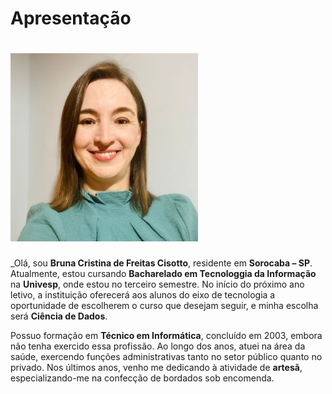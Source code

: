 # Apresentação

![Foto Pessoal](img/fotoreadme.jpg)
=======
_Olá, sou **Bruna Cristina de Freitas Cisotto**, residente em **Sorocaba – SP**. Atualmente, estou cursando **Bacharelado em Tecnologgia da Informação** na **Univesp**, onde estou no terceiro semestre. No início do próximo ano letivo, a instituição oferecerá aos alunos do eixo de tecnologia a oportunidade de escolherem o curso que desejam seguir, e minha escolha será **Ciência de Dados**.

Possuo formação em **Técnico em Informática**, concluído em 2003, embora não tenha exercido essa profissão. Ao longo dos anos, atuei na área da saúde, exercendo funções administrativas tanto no setor público quanto no privado. Nos últimos anos, venho me dedicando à atividade de **artesã**, especializando-me na confecção de bordados sob encomenda. 


